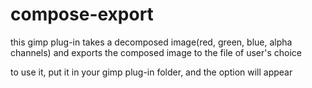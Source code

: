 # compose-export
this gimp plug-in takes a decomposed image(red, green, blue, alpha channels) and exports the composed image to the file of user's choice

to use it, put it in your gimp plug-in folder, and the option will appear
